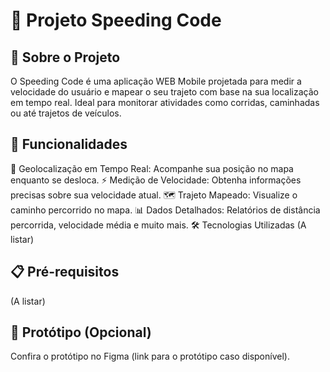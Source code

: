 # 📱 Projeto Speeding Code

## 🌟 Sobre o Projeto
O Speeding Code é uma aplicação WEB Mobile projetada para medir a velocidade do usuário e mapear o seu trajeto com base na sua localização em tempo real. Ideal para monitorar atividades como corridas, caminhadas ou até trajetos de veículos.

## 🚀 Funcionalidades
📍 Geolocalização em Tempo Real: Acompanhe sua posição no mapa enquanto se desloca.
⚡ Medição de Velocidade: Obtenha informações precisas sobre sua velocidade atual.
🗺️ Trajeto Mapeado: Visualize o caminho percorrido no mapa.
📊 Dados Detalhados: Relatórios de distância percorrida, velocidade média e muito mais.
🛠️ Tecnologias Utilizadas
(A listar)

## 📋 Pré-requisitos
(A listar)

## 🎨 Protótipo (Opcional)
Confira o protótipo no Figma (link para o protótipo caso disponível).


